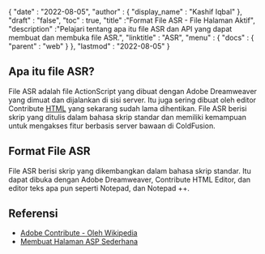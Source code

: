 {
  "date" : "2022-08-05",
  "author" : {
    "display_name" : "Kashif Iqbal"
},
  "draft" : "false",
  "toc" : true,
  "title" :"Format File ASR - File Halaman Aktif",
  "description" :"Pelajari tentang apa itu file ASR dan API yang dapat membuat dan membuka file ASR.",
  "linktitle" : "ASR",
  "menu" : {
    "docs" : {
      "parent" : "web"
}
},
  "lastmod" : "2022-08-05"
}

## Apa itu file ASR?

File ASR adalah file ActionScript yang dibuat dengan Adobe Dreamweaver yang dimuat dan dijalankan di sisi server. Itu juga sering dibuat oleh editor Contribute [HTML](/id/web/html/) yang sekarang sudah lama dihentikan. File ASR berisi skrip yang ditulis dalam bahasa skrip standar dan memiliki kemampuan untuk mengakses fitur berbasis server bawaan di ColdFusion.

## Format File ASR

File ASR berisi skrip yang dikembangkan dalam bahasa skrip standar. Itu dapat dibuka dengan Adobe Dreamweaver, Contribute HTML Editor, dan editor teks apa pun seperti Notepad, dan Notepad ++.

## Referensi

* [Adobe Contribute - Oleh Wikipedia](https://en.wikipedia.org/wiki/Adobe_Contribute)
* [Membuat Halaman ASP Sederhana](https://learn.microsoft.com/en-us/previous-versions/iis/6.0-sdk/ms524741(v=vs.90))

